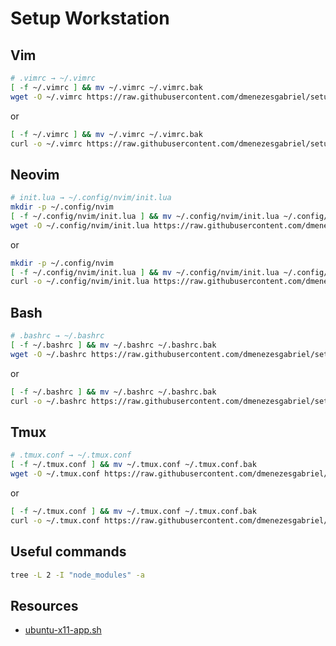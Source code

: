 # Setup Workstation

## Vim

```sh
# .vimrc → ~/.vimrc
[ -f ~/.vimrc ] && mv ~/.vimrc ~/.vimrc.bak
wget -O ~/.vimrc https://raw.githubusercontent.com/dmenezesgabriel/setup-workstation/master/vim/.vimrc
```

or

```sh
[ -f ~/.vimrc ] && mv ~/.vimrc ~/.vimrc.bak
curl -o ~/.vimrc https://raw.githubusercontent.com/dmenezesgabriel/setup-workstation/master/vim/.vimrc
```

## Neovim

```sh
# init.lua → ~/.config/nvim/init.lua
mkdir -p ~/.config/nvim
[ -f ~/.config/nvim/init.lua ] && mv ~/.config/nvim/init.lua ~/.config/nvim/init.lua.bak
wget -O ~/.config/nvim/init.lua https://raw.githubusercontent.com/dmenezesgabriel/setup-workstation/master/nvim/init.lua
```

or

```sh
mkdir -p ~/.config/nvim
[ -f ~/.config/nvim/init.lua ] && mv ~/.config/nvim/init.lua ~/.config/nvim/init.lua.bak
curl -o ~/.config/nvim/init.lua https://raw.githubusercontent.com/dmenezesgabriel/setup-workstation/master/nvim/init.lua
```

## Bash

```sh
# .bashrc → ~/.bashrc
[ -f ~/.bashrc ] && mv ~/.bashrc ~/.bashrc.bak
wget -O ~/.bashrc https://raw.githubusercontent.com/dmenezesgabriel/setup-workstation/master/bash/.bashrc
```

or

```sh
[ -f ~/.bashrc ] && mv ~/.bashrc ~/.bashrc.bak
curl -o ~/.bashrc https://raw.githubusercontent.com/dmenezesgabriel/setup-workstation/master/bash/.bashrc
```

## Tmux

```sh
# .tmux.conf → ~/.tmux.conf
[ -f ~/.tmux.conf ] && mv ~/.tmux.conf ~/.tmux.conf.bak
wget -O ~/.tmux.conf https://raw.githubusercontent.com/dmenezesgabriel/setup-workstation/master/tmux/.tmux.conf
```

or

```sh
[ -f ~/.tmux.conf ] && mv ~/.tmux.conf ~/.tmux.conf.bak
curl -o ~/.tmux.conf https://raw.githubusercontent.com/dmenezesgabriel/setup-workstation/master/tmux/.tmux.conf
```

## Useful commands

```sh
tree -L 2 -I "node_modules" -a
```

## Resources

- [ubuntu-x11-app.sh](https://github.com/01101010110/proot-distro-scripts/blob/main/ubuntu-x11-app.sh)
